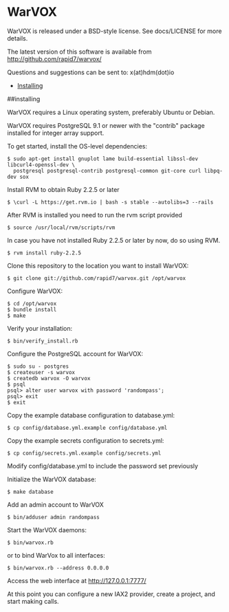 # WarVOX

WarVOX is released under a BSD-style license. See docs/LICENSE for more details.

The latest version of this software is available from http://github.com/rapid7/warvox/

Questions and suggestions can be sent to:
 x(at)hdm(dot)io

 - [Installing](#installing)

##installing

WarVOX requires a Linux operating system, preferably Ubuntu or Debian.

WarVOX requires PostgreSQL 9.1 or newer with the "contrib" package installed for integer array support.

To get started, install the OS-level dependencies:

	$ sudo apt-get install gnuplot lame build-essential libssl-dev libcurl4-openssl-dev \ 
	  postgresql postgresql-contrib postgresql-common git-core curl libpq-dev sox

Install RVM to obtain Ruby 2.2.5 or later

	$ \curl -L https://get.rvm.io | bash -s stable --autolibs=3 --rails

After RVM is installed you need to run the rvm script provided

	$ source /usr/local/rvm/scripts/rvm

In case you have not installed Ruby 2.2.5 or later by now, do so using RVM.

	$ rvm install ruby-2.2.5
        
Clone this repository to the location you want to install WarVOX:

	$ git clone git://github.com/rapid7/warvox.git /opt/warvox

Configure WarVOX:

	$ cd /opt/warvox
	$ bundle install
	$ make

Verify your installation:

	$ bin/verify_install.rb

Configure the PostgreSQL account for WarVOX:

	$ sudo su - postgres
	$ createuser -s warvox
	$ createdb warvox -O warvox
	$ psql
	psql> alter user warvox with password 'randompass';
	psql> exit
	$ exit

Copy the example database configuration to database.yml:

	$ cp config/database.yml.example config/database.yml

Copy the example secrets configuration to secrets.yml:

	$ cp config/secrets.yml.example config/secrets.yml

Modify config/database.yml to include the password set previously

Initialize the WarVOX database:

	$ make database

Add an admin account to WarVOX

	$ bin/adduser admin randompass

Start the WarVOX daemons:

	$ bin/warvox.rb 

or to bind WarVox to all interfaces:

	$ bin/warvox.rb --address 0.0.0.0

Access the web interface at http://127.0.0.1:7777/

At this point you can configure a new IAX2 provider, create a project, and start making calls.

